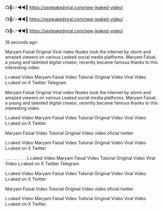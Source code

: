 📺📱👉◄◄🔴  https://sexleakedviral.com/new-leaked-video/

📺📱👉◄◄🔴  https://sexleakedviral.com/new-leaked-video/

📺📱👉◄◄🔴  https://sexleakedviral.com/new-leaked-video/

18 seconds ago

Maryam Faisal Original Viral video Nudes took the internet by storm and amazed viewers on various Leaked social media platforms. Maryam Faisal, a young and talented digital creator, recently became famous thanks to this interesting video.

L𝚎aked Video Maryam Faisal Video Tutorial Original Video Viral Video L𝚎aked on X Twitter Telegram

Maryam Faisal Original Viral video Nudes took the internet by storm and amazed viewers on various Leaked social media platforms. Maryam Faisal, a young and talented digital creator, recently became famous thanks to this interesting video.

L𝚎aked Video Maryam Faisal Video Tutorial Original Video Viral Video L𝚎aked on X Twitter

Maryam Faisal Video Tutorial Original Video video oficial twitter

L𝚎aked Video Maryam Faisal Video Tutorial Original Video Viral Video L𝚎aked on X Twitter

. . . . . . . . . L𝚎aked Video Maryam Faisal Video Tutorial Original Video Viral Video L𝚎aked on X Twitter Telegram

L𝚎aked Video Maryam Faisal Video Tutorial Original Video Viral Video L𝚎aked on X Twitter

Maryam Faisal Video Tutorial Original Video video oficial twitter

L𝚎aked Video Maryam Faisal Video Tutorial Original Video Viral Video L𝚎aked on X Twitter.
